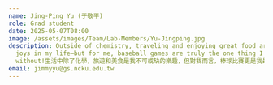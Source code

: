 ```yaml
---
name: Jing-Ping Yu (于敬平)
role: Grad student
date: 2025-05-07T08:00
image: /assets/images/Team/Lab-Members/Yu-Jingping.jpg
description: Outside of chemistry, traveling and enjoying great food are essential
  joys in my life—but for me, baseball games are truly the one thing I can’t live
  without!生活中除了化學，旅遊和美食是我不可或缺的樂趣，但對我而言，棒球比賽更是我最無法割捨的一部分。⚾⚾⚾
email: jimmyyu@gs.ncku.edu.tw
---
```

